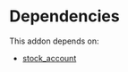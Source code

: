 # Dependencies

This addon depends on:

- [stock_account](https://github.com/bringout/oca-ocb-accounting)
